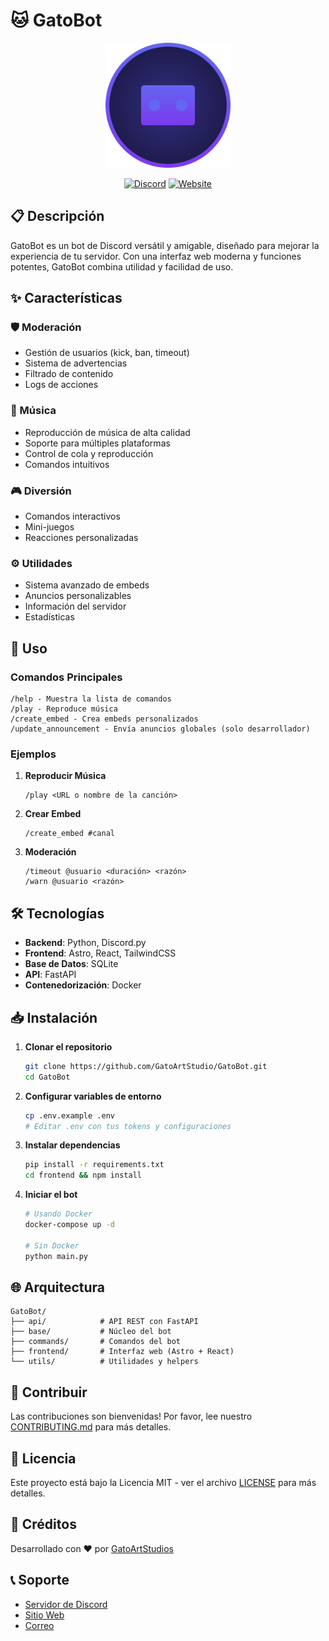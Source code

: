 # 🐱 GatoBot

<div align="center">
  <img src="frontend/public/logo.svg" alt="GatoBot Logo" width="200"/>
  
  [![Discord](https://img.shields.io/badge/Discord-Add%20Bot-7289DA?style=for-the-badge&logo=discord&logoColor=white)](https://gatobot.gatoartstudio.art)
  [![Website](https://img.shields.io/badge/Website-Visit-2ea44f?style=for-the-badge&logo=firefox&logoColor=white)](https://gatobot.gatoartstudio.art)
</div>

## 📋 Descripción

GatoBot es un bot de Discord versátil y amigable, diseñado para mejorar la experiencia de tu servidor. Con una interfaz web moderna y funciones potentes, GatoBot combina utilidad y facilidad de uso.

## ✨ Características

### 🛡️ Moderación
- Gestión de usuarios (kick, ban, timeout)
- Sistema de advertencias
- Filtrado de contenido
- Logs de acciones

### 🎵 Música
- Reproducción de música de alta calidad
- Soporte para múltiples plataformas
- Control de cola y reproducción
- Comandos intuitivos

### 🎮 Diversión
- Comandos interactivos
- Mini-juegos
- Reacciones personalizadas

### ⚙️ Utilidades
- Sistema avanzado de embeds
- Anuncios personalizables
- Información del servidor
- Estadísticas

## 🚀 Uso

### Comandos Principales

```
/help - Muestra la lista de comandos
/play - Reproduce música
/create_embed - Crea embeds personalizados
/update_announcement - Envía anuncios globales (solo desarrollador)
```

### Ejemplos

1. **Reproducir Música**
   ```
   /play <URL o nombre de la canción>
   ```

2. **Crear Embed**
   ```
   /create_embed #canal
   ```

3. **Moderación**
   ```
   /timeout @usuario <duración> <razón>
   /warn @usuario <razón>
   ```

## 🛠️ Tecnologías

- **Backend**: Python, Discord.py
- **Frontend**: Astro, React, TailwindCSS
- **Base de Datos**: SQLite
- **API**: FastAPI
- **Contenedorización**: Docker

## 📥 Instalación

1. **Clonar el repositorio**
   ```bash
   git clone https://github.com/GatoArtStudio/GatoBot.git
   cd GatoBot
   ```

2. **Configurar variables de entorno**
   ```bash
   cp .env.example .env
   # Editar .env con tus tokens y configuraciones
   ```

3. **Instalar dependencias**
   ```bash
   pip install -r requirements.txt
   cd frontend && npm install
   ```

4. **Iniciar el bot**
   ```bash
   # Usando Docker
   docker-compose up -d

   # Sin Docker
   python main.py
   ```

## 🌐 Arquitectura

```
GatoBot/
├── api/            # API REST con FastAPI
├── base/           # Núcleo del bot
├── commands/       # Comandos del bot
├── frontend/       # Interfaz web (Astro + React)
└── utils/          # Utilidades y helpers
```

## 🤝 Contribuir

Las contribuciones son bienvenidas! Por favor, lee nuestro [CONTRIBUTING.md](CONTRIBUTING.md) para más detalles.

## 📄 Licencia

Este proyecto está bajo la Licencia MIT - ver el archivo [LICENSE](LICENSE) para más detalles.

## 👥 Créditos

Desarrollado con ❤️ por [GatoArtStudios](https://github.com/GatoArtStudios)

## 📞 Soporte

- [Servidor de Discord](https://discord.gg/tuservidor)
- [Sitio Web](https://gatobot.gatoartstudio.art)
- [Correo](mailto:contact@gatoartstudio.art)

